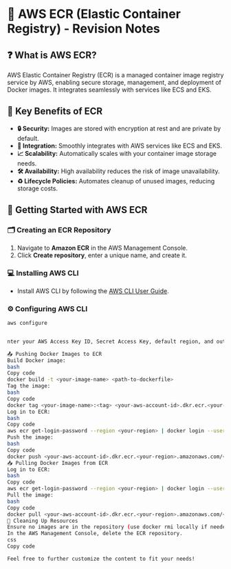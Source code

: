 # 🐳 AWS ECR (Elastic Container Registry) - Revision Notes


## ❓ What is AWS ECR?
AWS Elastic Container Registry (ECR) is a managed container image registry service by AWS, enabling secure storage, management, and deployment of Docker images. It integrates seamlessly with services like ECS and EKS.

## 🌟 Key Benefits of ECR
- **🔒 Security:** Images are stored with encryption at rest and are private by default.
- **🔗 Integration:** Smoothly integrates with AWS services like ECS and EKS.
- **📈 Scalability:** Automatically scales with your container image storage needs.
- **🛠️ Availability:** High availability reduces the risk of image unavailability.
- **♻️ Lifecycle Policies:** Automates cleanup of unused images, reducing storage costs.

## 🚀 Getting Started with AWS ECR

### 🗂️ Creating an ECR Repository
1. Navigate to **Amazon ECR** in the AWS Management Console.
2. Click **Create repository**, enter a unique name, and create it.

### 💻 Installing AWS CLI
- Install AWS CLI by following the [AWS CLI User Guide](https://docs.aws.amazon.com/cli/latest/userguide/install-cliv2.html).

### ⚙️ Configuring AWS CLI
```bash
aws configure


nter your AWS Access Key ID, Secret Access Key, default region, and output format.

📤 Pushing Docker Images to ECR
Build Docker image:
bash
Copy code
docker build -t <your-image-name> <path-to-dockerfile>
Tag the image:
bash
Copy code
docker tag <your-image-name>:<tag> <your-aws-account-id>.dkr.ecr.<your-region>.amazonaws.com/<your-repository-name>:<tag>
Log in to ECR:
bash
Copy code
aws ecr get-login-password --region <your-region> | docker login --username AWS --password-stdin <your-aws-account-id>.dkr.ecr.<your-region>.amazonaws.com
Push the image:
bash
Copy code
docker push <your-aws-account-id>.dkr.ecr.<your-region>.amazonaws.com/<your-repository-name>:<tag>
📥 Pulling Docker Images from ECR
Log in to ECR:
bash
Copy code
aws ecr get-login-password --region <your-region> | docker login --username AWS --password-stdin <your-aws-account-id>.dkr.ecr.<your-region>.amazonaws.com
Pull the image:
bash
Copy code
docker pull <your-aws-account-id>.dkr.ecr.<your-region>.amazonaws.com/<your-repository-name>:<tag>
🧹 Cleaning Up Resources
Ensure no images are in the repository (use docker rmi locally if needed).
In the AWS Management Console, delete the ECR repository.
css
Copy code

Feel free to further customize the content to fit your needs!
